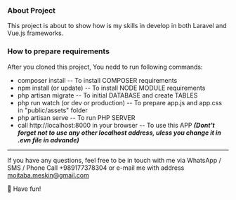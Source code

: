 ### About Project

This project is about to show how is my skills in develop in both Laravel and Vue.js frameworks.


### How to prepare requirements

After you cloned this project, You nedd to run following commands:


* composer install  --  To install COMPOSER requirements
* npm install (or update)  --  To install NODE MODULE requirements
* php artisan migrate  --  To initial DATABASE and create TABLES
* php run watch (or dev or production)  --  To prepare app.js and app.css in "public/assets" folder
* php artisan serve  --  To run PHP SERVER
* call http://localhost:8000 in your browser  --  To use this APP ***(Dont't forget not to use any other localhost address, uless you change it in .evn file in advande)***





---

If you have any questions, feel free to be in touch with me via WhatsApp / SMS / Phone Call +989177378304 or e-mail me with address [mojtaba.meskin@gmail.com](mailto:mojtaba.meskin@gmail.com)

🚀️ Have fun!
